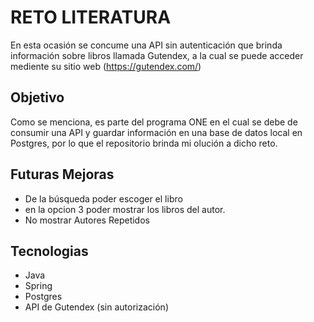 # RETO LITERATURA
En esta ocasión se concume una API sin autenticación que brinda información sobre libros llamada Gutendex, a la cual se puede acceder mediente su sitio web (https://gutendex.com/)

## Objetivo
Como se menciona, es parte del programa ONE en el cual se debe de consumir una API y guardar información en una base de datos local en Postgres, por lo que el repositorio brinda mi olución a dicho reto.

## Futuras Mejoras
- De la búsqueda poder escoger el libro
- en la opcion 3 poder mostrar los libros del autor.
- No mostrar Autores Repetidos

## Tecnologias 
- Java
- Spring
- Postgres
- API de Gutendex (sin autorización)

